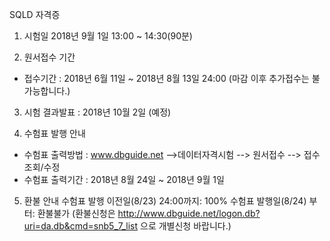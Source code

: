 SQLD 자격증


1. 시험일 2018년 9월 1일 13:00 ~ 14:30(90분)

2. 원서접수 기간
- 접수기간 : 2018년 6월 11일 ~ 2018년 8월 13일 24:00 (마감 이후 추가접수는 불가능합니다.)

3. 시험 결과발표 : 2018년 10월 2일 (예정)

4. 수험표 발행 안내
- 수험표 출력방법 : www.dbguide.net -->데이터자격시험 --> 원서접수 --> 접수조회/수정
- 수험표 출력기간 : 2018년 8월 24일 ~ 2018년 9월 1일

5. 환불 안내
수험표 발행 이전일(8/23) 24:00까지: 100%
 수험표 발행일(8/24) 부터: 환불불가
(환불신청은 http://www.dbguide.net/logon.db?uri=da.db&cmd=snb5_7_list 으로 개별신청 바랍니다.)